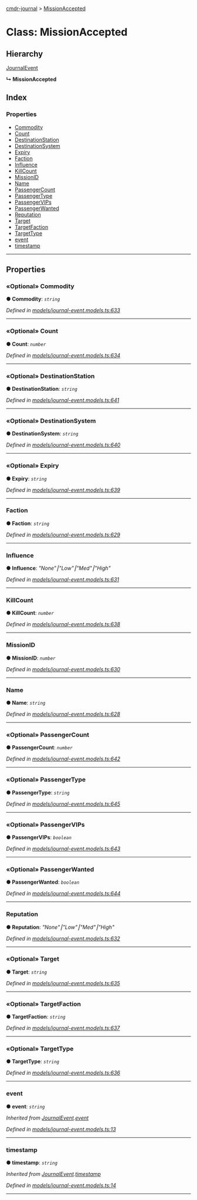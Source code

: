 [cmdr-journal](../README.md) > [MissionAccepted](../classes/missionaccepted.md)



# Class: MissionAccepted

## Hierarchy


 [JournalEvent](journalevent.md)

**↳ MissionAccepted**







## Index

### Properties

* [Commodity](missionaccepted.md#commodity)
* [Count](missionaccepted.md#count)
* [DestinationStation](missionaccepted.md#destinationstation)
* [DestinationSystem](missionaccepted.md#destinationsystem)
* [Expiry](missionaccepted.md#expiry)
* [Faction](missionaccepted.md#faction)
* [Influence](missionaccepted.md#influence)
* [KillCount](missionaccepted.md#killcount)
* [MissionID](missionaccepted.md#missionid)
* [Name](missionaccepted.md#name)
* [PassengerCount](missionaccepted.md#passengercount)
* [PassengerType](missionaccepted.md#passengertype)
* [PassengerVIPs](missionaccepted.md#passengervips)
* [PassengerWanted](missionaccepted.md#passengerwanted)
* [Reputation](missionaccepted.md#reputation)
* [Target](missionaccepted.md#target)
* [TargetFaction](missionaccepted.md#targetfaction)
* [TargetType](missionaccepted.md#targettype)
* [event](missionaccepted.md#event)
* [timestamp](missionaccepted.md#timestamp)



---
## Properties
<a id="commodity"></a>

### «Optional» Commodity

**●  Commodity**:  *`string`* 

*Defined in [models/journal-event.models.ts:633](https://github.com/chrisbruford/cmdr-journal/blob/1e4d048/src/models/journal-event.models.ts#L633)*





___

<a id="count"></a>

### «Optional» Count

**●  Count**:  *`number`* 

*Defined in [models/journal-event.models.ts:634](https://github.com/chrisbruford/cmdr-journal/blob/1e4d048/src/models/journal-event.models.ts#L634)*





___

<a id="destinationstation"></a>

### «Optional» DestinationStation

**●  DestinationStation**:  *`string`* 

*Defined in [models/journal-event.models.ts:641](https://github.com/chrisbruford/cmdr-journal/blob/1e4d048/src/models/journal-event.models.ts#L641)*





___

<a id="destinationsystem"></a>

### «Optional» DestinationSystem

**●  DestinationSystem**:  *`string`* 

*Defined in [models/journal-event.models.ts:640](https://github.com/chrisbruford/cmdr-journal/blob/1e4d048/src/models/journal-event.models.ts#L640)*





___

<a id="expiry"></a>

### «Optional» Expiry

**●  Expiry**:  *`string`* 

*Defined in [models/journal-event.models.ts:639](https://github.com/chrisbruford/cmdr-journal/blob/1e4d048/src/models/journal-event.models.ts#L639)*





___

<a id="faction"></a>

###  Faction

**●  Faction**:  *`string`* 

*Defined in [models/journal-event.models.ts:629](https://github.com/chrisbruford/cmdr-journal/blob/1e4d048/src/models/journal-event.models.ts#L629)*





___

<a id="influence"></a>

###  Influence

**●  Influence**:  *"None"⎮"Low"⎮"Med"⎮"High"* 

*Defined in [models/journal-event.models.ts:631](https://github.com/chrisbruford/cmdr-journal/blob/1e4d048/src/models/journal-event.models.ts#L631)*





___

<a id="killcount"></a>

###  KillCount

**●  KillCount**:  *`number`* 

*Defined in [models/journal-event.models.ts:638](https://github.com/chrisbruford/cmdr-journal/blob/1e4d048/src/models/journal-event.models.ts#L638)*





___

<a id="missionid"></a>

###  MissionID

**●  MissionID**:  *`number`* 

*Defined in [models/journal-event.models.ts:630](https://github.com/chrisbruford/cmdr-journal/blob/1e4d048/src/models/journal-event.models.ts#L630)*





___

<a id="name"></a>

###  Name

**●  Name**:  *`string`* 

*Defined in [models/journal-event.models.ts:628](https://github.com/chrisbruford/cmdr-journal/blob/1e4d048/src/models/journal-event.models.ts#L628)*





___

<a id="passengercount"></a>

### «Optional» PassengerCount

**●  PassengerCount**:  *`number`* 

*Defined in [models/journal-event.models.ts:642](https://github.com/chrisbruford/cmdr-journal/blob/1e4d048/src/models/journal-event.models.ts#L642)*





___

<a id="passengertype"></a>

### «Optional» PassengerType

**●  PassengerType**:  *`string`* 

*Defined in [models/journal-event.models.ts:645](https://github.com/chrisbruford/cmdr-journal/blob/1e4d048/src/models/journal-event.models.ts#L645)*





___

<a id="passengervips"></a>

### «Optional» PassengerVIPs

**●  PassengerVIPs**:  *`boolean`* 

*Defined in [models/journal-event.models.ts:643](https://github.com/chrisbruford/cmdr-journal/blob/1e4d048/src/models/journal-event.models.ts#L643)*





___

<a id="passengerwanted"></a>

### «Optional» PassengerWanted

**●  PassengerWanted**:  *`boolean`* 

*Defined in [models/journal-event.models.ts:644](https://github.com/chrisbruford/cmdr-journal/blob/1e4d048/src/models/journal-event.models.ts#L644)*





___

<a id="reputation"></a>

###  Reputation

**●  Reputation**:  *"None"⎮"Low"⎮"Med"⎮"High"* 

*Defined in [models/journal-event.models.ts:632](https://github.com/chrisbruford/cmdr-journal/blob/1e4d048/src/models/journal-event.models.ts#L632)*





___

<a id="target"></a>

### «Optional» Target

**●  Target**:  *`string`* 

*Defined in [models/journal-event.models.ts:635](https://github.com/chrisbruford/cmdr-journal/blob/1e4d048/src/models/journal-event.models.ts#L635)*





___

<a id="targetfaction"></a>

### «Optional» TargetFaction

**●  TargetFaction**:  *`string`* 

*Defined in [models/journal-event.models.ts:637](https://github.com/chrisbruford/cmdr-journal/blob/1e4d048/src/models/journal-event.models.ts#L637)*





___

<a id="targettype"></a>

### «Optional» TargetType

**●  TargetType**:  *`string`* 

*Defined in [models/journal-event.models.ts:636](https://github.com/chrisbruford/cmdr-journal/blob/1e4d048/src/models/journal-event.models.ts#L636)*





___

<a id="event"></a>

###  event

**●  event**:  *`string`* 

*Inherited from [JournalEvent](journalevent.md).[event](journalevent.md#event)*

*Defined in [models/journal-event.models.ts:13](https://github.com/chrisbruford/cmdr-journal/blob/1e4d048/src/models/journal-event.models.ts#L13)*





___

<a id="timestamp"></a>

###  timestamp

**●  timestamp**:  *`string`* 

*Inherited from [JournalEvent](journalevent.md).[timestamp](journalevent.md#timestamp)*

*Defined in [models/journal-event.models.ts:14](https://github.com/chrisbruford/cmdr-journal/blob/1e4d048/src/models/journal-event.models.ts#L14)*





___


